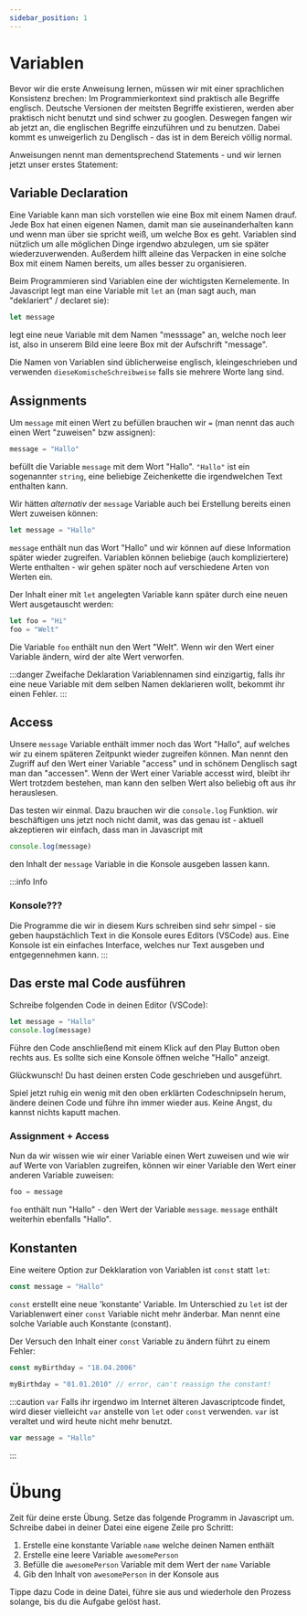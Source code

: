```yaml
---
sidebar_position: 1
---
```


# Variablen

Bevor wir die erste Anweisung lernen, müssen wir mit einer sprachlichen Konsistenz brechen: Im Programmierkontext sind praktisch alle Begriffe englisch. Deutsche Versionen der meitsten Begriffe existieren, werden aber praktisch nicht benutzt und sind schwer zu googlen. Deswegen fangen wir ab jetzt an, die englischen Begriffe einzuführen und zu benutzen. Dabei kommt es unweigerlich zu Denglisch - das ist in dem Bereich völlig normal.

Anweisungen nennt man dementsprechend Statements - und wir lernen jetzt unser erstes Statement:

## Variable Declaration

Eine Variable kann man sich vorstellen wie eine Box mit einem Namen drauf. Jede Box hat einen eigenen Namen, damit man sie auseinanderhalten kann und wenn man über sie spricht weiß, um welche Box es geht. Variablen sind nützlich um alle möglichen Dinge irgendwo abzulegen, um sie später wiederzuverwenden. Außerdem hilft alleine das Verpacken in eine solche Box mit einem Namen bereits, um alles besser zu organisieren.

Beim Programmieren sind Variablen eine der wichtigsten Kernelemente. In Javascript legt man eine Variable mit `let` an (man sagt auch, man "deklariert" / declaret sie):

```js
let message
```

legt eine neue Variable mit dem Namen "messsage" an, welche noch leer ist, also in unserem Bild eine leere Box mit der Aufschrift "message".

Die Namen von Variablen sind üblicherweise englisch, kleingeschrieben und verwenden `dieseKomischeSchreibweise` falls sie mehrere Worte lang sind.

## Assignments

Um `message` mit einen Wert zu befüllen brauchen wir `=` (man nennt das auch einen Wert "zuweisen" bzw assignen):

```js
message = "Hallo"
```

befüllt die Variable `message` mit dem Wort "Hallo". `"Hallo"` ist ein sogenannter `string`, eine beliebige Zeichenkette die irgendwelchen Text enthalten kann.

Wir hätten _alternativ_ der `message` Variable auch bei Erstellung bereits einen Wert zuweisen können:

```js
let message = "Hallo"
```

`message` enthält nun das Wort "Hallo" und wir können auf diese Information später wieder zugreifen. Variablen können beliebige (auch kompliziertere) Werte enthalten - wir gehen später noch auf verschiedene Arten von Werten ein.

Der Inhalt einer mit `let` angelegten Variable kann später durch eine neuen Wert ausgetauscht werden:

```js
let foo = "Hi"
foo = "Welt"
```

Die Variable `foo` enthält nun den Wert "Welt". Wenn wir den Wert einer Variable ändern, wird der alte Wert verworfen.

:::danger Zweifache Deklaration
Variablennamen sind einzigartig, falls ihr eine neue Variable mit dem selben Namen deklarieren wollt, bekommt ihr einen Fehler.
:::

## Access

Unsere `message` Variable enthält immer noch das Wort "Hallo", auf welches wir zu einem späteren Zeitpunkt wieder zugreifen können. Man nennt den Zugriff auf den Wert einer Variable "access" und in schönem Denglisch sagt man dan "accessen". Wenn der Wert einer Variable accesst wird, bleibt ihr Wert trotzdem bestehen, man kann den selben Wert also beliebig oft aus ihr herauslesen.

Das testen wir einmal. Dazu brauchen wir die `console.log` Funktion. wir beschäftigen uns jetzt noch nicht damit, was das genau ist - aktuell akzeptieren wir einfach, dass man in Javascript mit

```js
console.log(message)
```

den Inhalt der `message` Variable in die Konsole ausgeben lassen kann.

:::info Info

### Konsole???

Die Programme die wir in diesem Kurs schreiben sind sehr simpel - sie geben haupstächlich Text in die Konsole eures Editors (VSCode) aus. Eine Konsole ist ein einfaches Interface, welches nur Text ausgeben und entgegennehmen kann.
:::

## Das erste mal Code ausführen

Schreibe folgenden Code in deinen Editor (VSCode):

```js
let message = "Hallo"
console.log(message)
```

Führe den Code anschließend mit einem Klick auf den Play Button oben rechts aus. Es sollte sich eine Konsole öffnen welche "Hallo" anzeigt.

Glückwunsch! Du hast deinen ersten Code geschrieben und ausgeführt.

Spiel jetzt ruhig ein wenig mit den oben erklärten Codeschnipseln herum, ändere deinen Code und führe ihn immer wieder aus. Keine Angst, du kannst nichts kaputt machen.

### Assignment + Access

Nun da wir wissen wie wir einer Variable einen Wert zuweisen und wie wir auf Werte von Variablen zugreifen, können wir einer Variable den Wert einer anderen Variable zuweisen:

```js
foo = message
```

`foo` enthält nun "Hallo" - den Wert der Variable `message`. `message` enthält weiterhin ebenfalls "Hallo".

## Konstanten

Eine weitere Option zur Dekklaration von Variablen ist `const` statt `let`:

```js
const message = "Hallo"
```

`const` erstellt eine neue 'konstante' Variable. Im Unterschied zu `let` ist der Variablenwert
einer `const` Variable nicht mehr änderbar. Man nennt eine solche Variable auch Konstante (constant).

Der Versuch den Inhalt einer `const` Variable zu ändern führt zu einem Fehler:

```js
const myBirthday = "18.04.2006"

myBirthday = "01.01.2010" // error, can't reassign the constant!
```

:::caution `var`
Falls ihr irgendwo im Internet älteren Javascriptcode findet, wird dieser vielleicht `var` anstelle von `let` oder `const` verwenden. `var` ist veraltet und wird heute nicht mehr benutzt.

```js
var message = "Hallo"
```

:::

# Übung

Zeit für deine erste Übung. Setze das folgende Programm in Javascript um. Schreibe dabei in deiner Datei eine eigene Zeile pro Schritt:

1. Erstelle eine konstante Variable `name` welche deinen Namen enthält
2. Erstelle eine leere Variable `awesomePerson`
3. Befülle die `awesomePerson` Variable mit dem Wert der `name` Variable
4. Gib den Inhalt von `awesomePerson` in der Konsole aus

Tippe dazu Code in deine Datei, führe sie aus und wiederhole den Prozess solange, bis du die Aufgabe gelöst hast.
